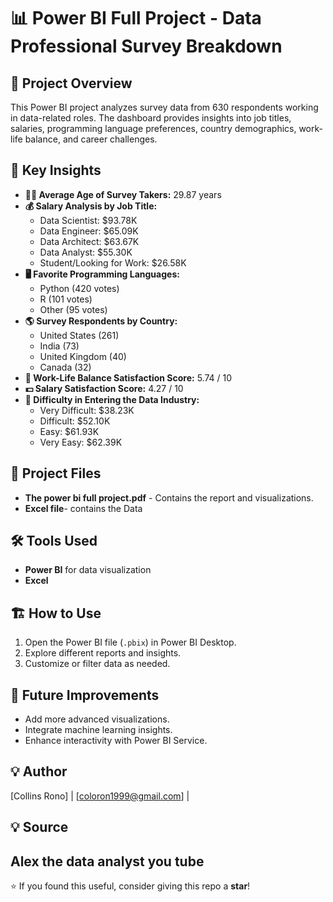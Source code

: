 
# 📊 Power BI Full Project - Data Professional Survey Breakdown

## 📝 Project Overview
This Power BI project analyzes survey data from 630 respondents working in data-related roles. The dashboard provides insights into job titles, salaries, programming language preferences, country demographics, work-life balance, and career challenges.

## 📌 Key Insights
- **👨‍💻 Average Age of Survey Takers:** 29.87 years  
- **💰 Salary Analysis by Job Title:**
  - Data Scientist: $93.78K
  - Data Engineer: $65.09K
  - Data Architect: $63.67K
  - Data Analyst: $55.30K
  - Student/Looking for Work: $26.58K  
- **🖥️ Favorite Programming Languages:**
  - Python (420 votes)
  - R (101 votes)
  - Other (95 votes)
- **🌎 Survey Respondents by Country:**
  - United States (261)
  - India (73)
  - United Kingdom (40)
  - Canada (32)
- **🙂 Work-Life Balance Satisfaction Score:** 5.74 / 10  
- **💵 Salary Satisfaction Score:** 4.27 / 10  
- **🚀 Difficulty in Entering the Data Industry:**
  - Very Difficult: $38.23K
  - Difficult: $52.10K
  - Easy: $61.93K
  - Very Easy: $62.39K

## 📂 Project Files
- **The power bi full project.pdf** - Contains the report and visualizations.
- **Excel file**- contains the Data

## 🛠️ Tools Used
- **Power BI** for data visualization  
- **Excel**

## 🏗️ How to Use
1. Open the Power BI file (`.pbix`) in Power BI Desktop.
2. Explore different reports and insights.
3. Customize or filter data as needed.

## 📌 Future Improvements
- Add more advanced visualizations.
- Integrate machine learning insights.
- Enhance interactivity with Power BI Service.

## 💡 Author
[Collins Rono] | [coloron1999@gmail.com] |

## 💡 Source
Alex the data analyst you tube
---
⭐ If you found this useful, consider giving this repo a **star**!
